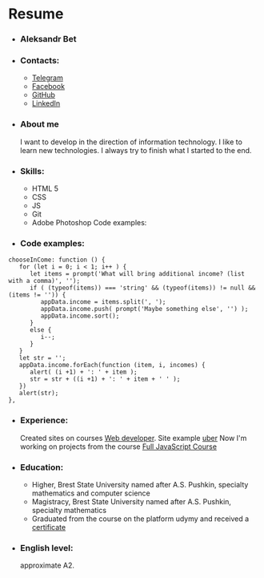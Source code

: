 # Resume
*  ### Aleksandr Bet
*  ### Contacts:
   - [Telegram](https://t.me/Alex_van_Bet) 
   - [Facebook](https://www.facebook.com/profile.php?id=100001217534271)
   - [GitHub](https://github.com/Alex-van-Bet)
   - [LinkedIn](https://www.linkedin.com/in/alexander-bet-54372014a)
 
*  ### About me
    I want to develop in the direction of information technology. 
    I like to learn new technologies. 
    I always try to finish what I started to the end.
*  ### Skills:
     * HTML 5
     * CSS
     * JS
     * Git
     * Adobe Photoshop Code examples:
   
*  ### Code examples:
```
chooseInCome: function () {
   for (let i = 0; i < 1; i++ ) {
      let items = prompt('What will bring additional income? (list with a comma)', '');
      if ( (typeof(items)) === 'string' && (typeof(items)) != null && (items != '')) {
         appData.income = items.split(', ');
         appData.income.push( prompt('Maybe something else', '') );
         appData.income.sort();
      }
      else {
         i--;
      }
   }
   let str = '';
   appData.income.forEach(function (item, i, incomes) {
      alert( (i +1) + ': ' + item );
      str = str + ((i +1) + ': ' + item + ' ' );
   })
   alert(str);
},
   ```
*  ### Experience: 
   Created sites on courses [Web developer](https://www.udemy.com/webdeveloper). Site example [uber](https://alex-van-bet.github.io)
   Now I'm working on projects from the course [Full JavaScript Course](https://www.udemy.com/javascript_full)
*  ### Education:
   * Higher, Brest State University named after A.S. Pushkin, specialty mathematics and computer science
   * Magistracy, Brest State University named after A.S. Pushkin, specialty mathematics
   * Graduated from the course on the platform udymy and received a [certificate](https://www.udemy.com/certificate/UC-61V36XM1)
*  ### English level: 
   approximate A2.